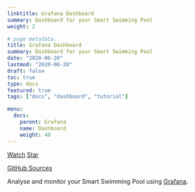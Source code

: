 ```yaml
---
linktitle: Grafana Dashboard
summary: Dashboard for your Smart Swimming Pool
weight: 2

# page metadata.
title: Grafana Dashboard
summary: Dashboard for your Smart Swimming Pool
date: "2020-06-20"
lastmod: "2020-06-20"
draft: false
toc: true
type: docs
featured: true
tags: ["docs", "dashboard", "tutorial"]

menu:
  docs:
    parent: Grafana
    name: Dashboard
    weight: 40
---
```



<span style="text-shadow: none;">
<a class="github-button" href="https://github.com/smart-swimmingpool/grafana-dashboard/subscription" data-size="large" data-show-count="true" aria-label="Watch smart-swimmingpool/pool-controller on GitHub">Watch</a>
<a class="github-button" href="https://github.com/smart-swimmingpool/grafana-dashboard" data-icon="octicon-star" data-size="large" data-show-count="true" aria-label="Star this on GitHub">Star</a><script async defer src="https://buttons.github.io/buttons.js"></script>

[GitHub Sources](https://github.com/smart-swimmingpool/grafana-dashboard)
</span>

Analyse and monitor your Smart Swimming Pool using [Grafana](https://grafana.com/).
